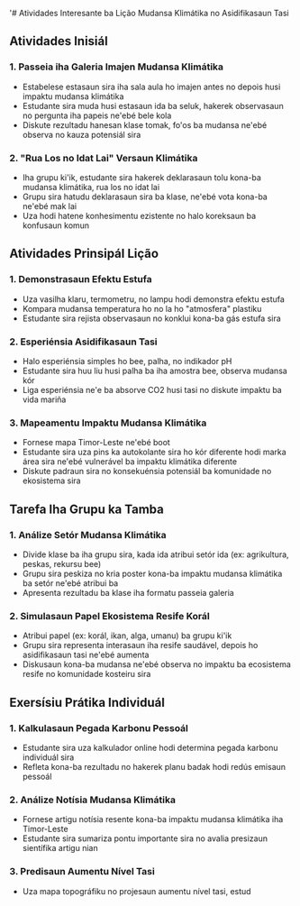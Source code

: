 '# Atividades Interesante ba Lição Mudansa Klimátika no Asidifikasaun Tasi

## Atividades Inisiál 

### 1. Passeia iha Galeria Imajen Mudansa Klimátika
- Estabelese estasaun sira iha sala aula ho imajen antes no depois husi impaktu mudansa klimátika
- Estudante sira muda husi estasaun ida ba seluk, hakerek observasaun no pergunta iha papeis ne'ebé bele kola
- Diskute rezultadu hanesan klase tomak, fo'os ba mudansa ne'ebé observa no kauza potensiál sira

### 2. "Rua Los no Idat Lai" Versaun Klimátika
- Iha grupu ki'ik, estudante sira hakerek deklarasaun tolu kona-ba mudansa klimátika, rua los no idat lai
- Grupu sira hatudu deklarasaun sira ba klase, ne'ebé vota kona-ba ne'ebé mak lai
- Uza hodi hatene konhesimentu ezistente no halo koreksaun ba konfusaun komun

## Atividades Prinsipál Lição 

### 1. Demonstrasaun Efektu Estufa
- Uza vasilha klaru, termometru, no lampu hodi demonstra efektu estufa
- Kompara mudansa temperatura ho no la ho "atmosfera" plastiku
- Estudante sira rejista observasaun no konklui kona-ba gás estufa sira

### 2. Esperiénsia Asidifikasaun Tasi
- Halo esperiénsia simples ho bee, palha, no indikador pH
- Estudante sira huu liu husi palha ba iha amostra bee, observa mudansa kór
- Liga esperiénsia ne'e ba absorve CO2 husi tasi no diskute impaktu ba vida mariña

### 3. Mapeamentu Impaktu Mudansa Klimátika
- Fornese mapa Timor-Leste ne'ebé boot
- Estudante sira uza pins ka autokolante sira ho kór diferente hodi marka área sira ne'ebé vulnerável ba impaktu klimátika diferente
- Diskute padraun sira no konsekuénsia potensiál ba komunidade no ekosistema sira

## Tarefa Iha Grupu ka Tamba 

### 1. Análize Setór Mudansa Klimátika
- Divide klase ba iha grupu sira, kada ida atribui setór ida (ex: agrikultura, peskas, rekursu bee)
- Grupu sira peskiza no kria poster kona-ba impaktu mudansa klimátika ba setór ne'ebé atribui ba
- Apresenta rezultadu ba klase iha formatu passeia galeria 

### 2. Simulasaun Papel Ekosistema Resife Korál
- Atribui papel (ex: korál, ikan, alga, umanu) ba grupu ki'ik
- Grupu sira representa interasaun iha resife saudável, depois ho asidifikasaun tasi ne'ebé aumenta
- Diskusaun kona-ba mudansa ne'ebé observa no impaktu ba ecosistema resife no komunidade kosteiru sira

## Exersísiu Prátika Individuál 

### 1. Kalkulasaun Pegada Karbonu Pessoál
- Estudante sira uza kalkulador online hodi determina pegada karbonu individuál sira
- Refleta kona-ba rezultadu no hakerek planu badak hodi redús emisaun pessoál

### 2. Análize Notísia Mudansa Klimátika
- Fornese artigu notísia resente kona-ba impaktu mudansa klimátika iha Timor-Leste
- Estudante sira sumariza pontu importante sira no avalia presizaun sientífika artigu nian

### 3. Predisaun Aumentu Nível Tasi
- Uza mapa topográfiku no projesaun aumentu nível tasi, estud